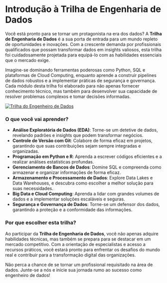 # Introdução à Trilha de Engenharia de Dados

Você está pronto para se tornar um protagonista na era dos dados? A **Trilha de Engenharia de Dados** é a sua porta de entrada para um mundo repleto de oportunidades e inovações. Com a crescente demanda por profissionais qualificados que possam transformar dados em insights valiosos, esta trilha foi cuidadosamente projetada para equipá-lo com as habilidades essenciais que o mercado exige.

Imagine-se dominando ferramentas poderosas como Python, SQL e plataformas de Cloud Computing, enquanto aprende a construir pipelines de dados robustos e a implementar práticas de segurança e governança. Cada módulo desta trilha foi elaborado para não apenas fornecer conhecimento técnico, mas também para desenvolver sua capacidade de resolver problemas complexos e tomar decisões informadas.

[![Trilha do Engenheiro de Dados](https://github.com/steniasantos/trilha-de-dados/raw/production/docs/MapaMentaED.PNG)](https://mm.tt/app/map/3547106699?t=t2BLkrlNW8)

### O que você vai aprender?

- **Análise Exploratória de Dados (EDA)**: Torne-se um detetive de dados, revelando padrões e insights que podem transformar negócios.
- **Controle de Versão com Git**: Colabore de forma eficaz em projetos, garantindo que suas contribuições sejam sempre integradas e organizadas.
- **Programação em Python e R**: Aprenda a escrever códigos eficientes e a realizar análises estatísticas profundas.
- **Gerenciamento de Bancos de Dados**: Domine SQL e compreenda como armazenar e organizar informações de forma eficaz.
- **Armazenamento e Processamento de Dados**: Explore Data Lakes e Data Warehouses, e descubra como escolher a melhor solução para suas necessidades.
- **Big Data e Cloud Computing**: Aprenda a lidar com grandes volumes de dados e a implementar soluções escaláveis e seguras.
- **Segurança e Governança de Dados**: Torne-se um defensor dos dados, garantindo a proteção e a conformidade das informações.

### Por que escolher esta trilha?

Ao participar da **Trilha de Engenharia de Dados**, você não apenas adquire habilidades técnicas, mas também se prepara para se destacar em um mercado competitivo. Com a orientação de especialistas e acesso a recursos práticos, você estará pronto para enfrentar os desafios do mundo real e contribuir para a transformação digital das organizações.

Não perca a chance de se tornar um profissional requisitado na área de dados. Junte-se a nós e inicie sua jornada rumo ao sucesso como engenheiro de dados!
